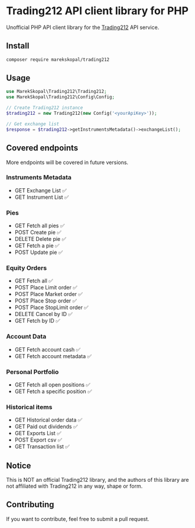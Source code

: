 # Trading212 API client library for PHP

Unofficial PHP API client library for the [Trading212](https://www.trading212.com) API service. 


## Install

```sh
composer require marekskopal/trading212
```

## Usage

```php
use MarekSkopal\Trading212\Trading212;
use MarekSkopal\Trading212\Config\Config;

// Create Trading212 instance
$trading212 = new Trading212(new Config('<yourApiKey>'));

// Get exchange list
$response = $trading212->getInstrumentsMetadata()->exchangeList();
```

## Covered endpoints
More endpoints will be covered in future versions.

### Instruments Metadata

* GET Exchange List        ✅
* GET Instrument List      ✅

### Pies

* GET Fetch all pies       ✅
* POST Create pie          ✅
* DELETE Delete pie        ✅
* GET Fetch a pie          ✅
* POST Update pie          ✅

### Equity Orders
* GET Fetch all              ✅
* POST Place Limit order     ✅
* POST Place Market order    ✅
* POST Place Stop order      ✅
* POST Place StopLimit order ✅
* DELETE Cancel by ID        ✅
* GET Fetch by ID            ✅

### Account Data
* GET Fetch account cash     ✅
* GET Fetch account metadata ✅

### Personal Portfolio
* GET Fetch all open positions  ✅
* GET Fetch a specific position ✅

### Historical items

* GET Historical order data ✅
* GET Paid out dividends    ✅
* GET Exports List          ✅
* POST Export csv           ✅
* GET Transaction list      ✅

## Notice
This is NOT an official Trading212 library, and the authors of this library are not affiliated with Trading212 in any way, shape or form.

## Contributing
If you want to contribute, feel free to submit a pull request.
